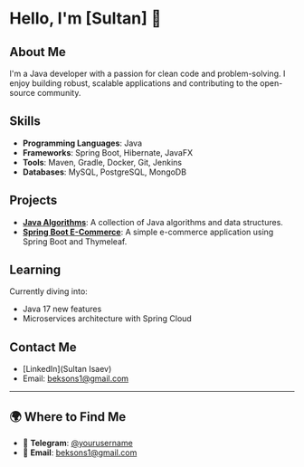 # Hello, I'm [Sultan] 👋

## About Me
I'm a Java developer with a passion for clean code and problem-solving. I enjoy building robust, scalable applications and contributing to the open-source community.

## Skills
- **Programming Languages**: Java
- **Frameworks**: Spring Boot, Hibernate, JavaFX
- **Tools**: Maven, Gradle, Docker, Git, Jenkins
- **Databases**: MySQL, PostgreSQL, MongoDB

## Projects
- **[Java Algorithms](link)**: A collection of Java algorithms and data structures.
- **[Spring Boot E-Commerce](link)**: A simple e-commerce application using Spring Boot and Thymeleaf.

## Learning
Currently diving into:
- Java 17 new features
- Microservices architecture with Spring Cloud

## Contact Me
- [LinkedIn](Sultan Isaev)
- Email: beksons1@gmail.com


---

## 🌍 Where to Find Me  

- 💬 **Telegram**: [@yourusername](https://t.me/SultanXxOne)  
- 📧 **Email**: beksons1@gmail.com

